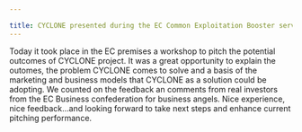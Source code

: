 ```yaml
---

title: CYCLONE presented during the EC Common Exploitation Booster service: Brokering & Pitching
---
```


Today it took place in the EC premises a workshop to pitch the potential outcomes of CYCLONE project. 
It was a great opportunity to explain the outomes, the problem CYCLONE comes to solve and a basis of the marketing and business models that CYCLONE as a solution could be adopting.
We counted on the feedback an comments from real investors from the EC Business confederation for business angels.
Nice experience, nice feedback...and looking forward to take next steps and enhance current pitching performance.
